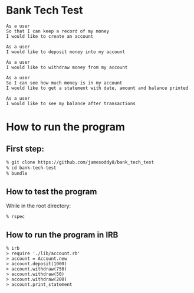 # Bank Tech Test #
```
As a user
So that I can keep a record of my money
I would like to create an account
```
```
As a user
I would like to deposit money into my account
```
```
As a user
I would like to withdraw money from my account
```
```
As a user
So I can see how much money is in my account
I would like to get a statement with date, amount and balance printed
```
```
As a user
I would like to see my balance after transactions
```

# How to run the program #

## First step: ##
```cl
% git clone https://github.com/jamesoddy8/bank_tech_test
% cd bank-tech-test
% bundle
```
## How to test the program ##

While in the root directory:

```
% rspec
```

## How to run the program in IRB ##
```
% irb
> require './lib/account.rb'
> account = Account.new
> account.deposit(1000)
> account.withdraw(750)
> account.withdraw(50)
> account.withdraw(200)
> account.print_statement
```
